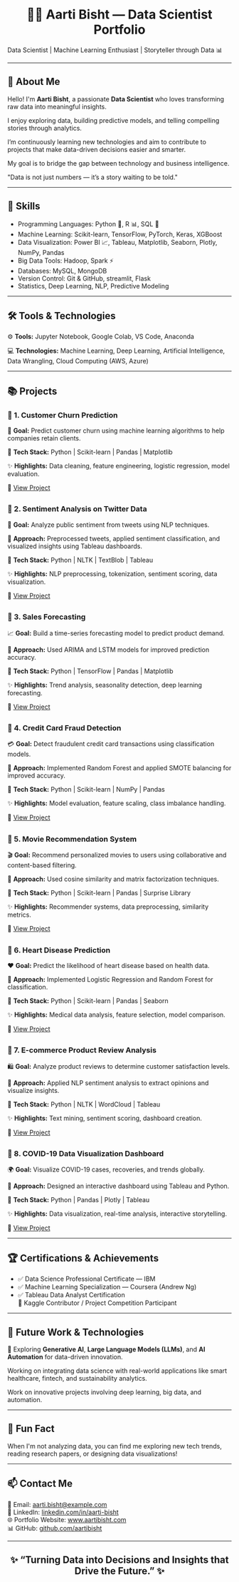 <h1 align="center">👩‍💻 Aarti Bisht — Data Scientist Portfolio</h1>
<p>Data Scientist | Machine Learning Enthusiast | Storyteller through Data 📊</p>
  

<hr color="blue">

<h2>🌟 About Me</h2>

Hello! I'm <b>Aarti Bisht</b>, a passionate <b>Data Scientist</b> who loves transforming raw data into meaningful insights.  
<p>I enjoy exploring data, building predictive models, and telling compelling stories through analytics. <p></p> 
<p>I’m continuously learning new technologies and aim to contribute to projects that make data-driven decisions easier and smarter.<p>
     <p> My goal is to bridge the gap between technology and business intelligence.<p>"Data is not just numbers — it’s a story waiting to be told."</p>

</p>

<hr color="blue">


<h2>🧠 Skills</h2>
<ul>
  <li>Programming Languages: Python 🐍, R 📊, SQL 💾</li>
  <li>Machine Learning: Scikit-learn, TensorFlow, PyTorch, Keras, XGBoost</li>
  <li>Data Visualization: Power BI 📈, Tableau, Matplotlib, Seaborn, Plotly, NumPy, Pandas</li>
  <li>Big Data Tools: Hadoop, Spark ⚡</li>
  <li>Databases: MySQL, MongoDB</li>
  <li>Version Control: Git & GitHub, streamlit, Flask</li>
  <li>Statistics, Deep Learning, NLP, Predictive Modeling</li>
</ul>

<hr color="blue">


<h2>🛠️ Tools & Technologies</h2>
<p>
<p>⚙️ <b>Tools:</b> Jupyter Notebook, Google Colab, VS Code, Anaconda </p> 
</p>💻 <b>Technologies:</b> Machine Learning, Deep Learning, Artificial Intelligence, Data Wrangling, Cloud Computing (AWS, Azure)</p>


<hr color="blue">


<h2>📚 Projects</h2>

<h3>🔵 1. Customer Churn Prediction</h3>
    <p>🧠 <strong>Goal:</strong> Predict customer churn using machine learning algorithms to help companies retain clients.</p>
    <p>🧩 <strong>Tech Stack:</strong> Python | Scikit-learn | Pandas | Matplotlib</p>
    <p>✨ <strong>Highlights:</strong> Data cleaning, feature engineering, logistic regression, model evaluation.</p>
    <p>🔗 <a href="#">View Project</a></p>
   <h2> <div class="divider"></div></h2>

     
<h3>🔵 2. Sentiment Analysis on Twitter Data</h3>
    <p>💬 <strong>Goal:</strong> Analyze public sentiment from tweets using NLP techniques.</p>
    <p>🧠 <strong>Approach:</strong> Preprocessed tweets, applied sentiment classification, and visualized insights using Tableau dashboards.</p>
    <p>🧩 <strong>Tech Stack:</strong> Python | NLTK | TextBlob | Tableau</p>
    <p>✨ <strong>Highlights:</strong> NLP preprocessing, tokenization, sentiment scoring, data visualization.</p>
    <p>🔗 <a href="#">View Project</a></p>
    <h2><div class="divider"></div></h2>
      

      
<h3>🔵 3. Sales Forecasting</h3>
    <p>📈 <strong>Goal:</strong> Build a time-series forecasting model to predict product demand.</p>
    <p>🧠 <strong>Approach:</strong> Used ARIMA and LSTM models for improved prediction accuracy.</p>
    <p>🧩 <strong>Tech Stack:</strong> Python | TensorFlow | Pandas | Matplotlib</p>
    <p>✨ <strong>Highlights:</strong> Trend analysis, seasonality detection, deep learning forecasting.</p>
    <p>🔗 <a href="#">View Project</a></p>
    <h2><div class="divider"></div></h2>

     
 <h3>🔵 4. Credit Card Fraud Detection</h3>
    <p>💳 <strong>Goal:</strong> Detect fraudulent credit card transactions using classification models.</p>
    <p>🧠 <strong>Approach:</strong> Implemented Random Forest and applied SMOTE balancing for improved accuracy.</p>
    <p>🧩 <strong>Tech Stack:</strong> Python | Scikit-learn | NumPy | Pandas</p>
    <p>✨ <strong>Highlights:</strong> Model evaluation, feature scaling, class imbalance handling.</p>
    <p>🔗 <a href="#">View Project</a></p>
    <h2><div class="divider"></div></h2>
   

 <h3>🔵 5. Movie Recommendation System</h3>
    <p>🎬 <strong>Goal:</strong> Recommend personalized movies to users using collaborative and content-based filtering.</p>
    <p>🧠 <strong>Approach:</strong> Used cosine similarity and matrix factorization techniques.</p>
    <p>🧩 <strong>Tech Stack:</strong> Python | Scikit-learn | Pandas | Surprise Library</p>
    <p>✨ <strong>Highlights:</strong> Recommender systems, data preprocessing, similarity metrics.</p>
    <p>🔗 <a href="#">View Project</a></p>
    <h2><div class="divider"></div></h2>
   

 <h3>🔵 6. Heart Disease Prediction</h3>
    <p>❤️ <strong>Goal:</strong> Predict the likelihood of heart disease based on health data.</p>
    <p>🧠 <strong>Approach:</strong> Implemented Logistic Regression and Random Forest for classification.</p>
    <p>🧩 <strong>Tech Stack:</strong> Python | Scikit-learn | Pandas | Seaborn</p>
    <p>✨ <strong>Highlights:</strong> Medical data analysis, feature selection, model comparison.</p>
    <p>🔗 <a href="#">View Project</a></p>
    <h2><div class="divider"></div></h2>
   

 <h3>🔵 7. E-commerce Product Review Analysis</h3>
    <p>🛍️ <strong>Goal:</strong> Analyze product reviews to determine customer satisfaction levels.</p>
    <p>🧠 <strong>Approach:</strong> Applied NLP sentiment analysis to extract opinions and visualize insights.</p>
    <p>🧩 <strong>Tech Stack:</strong> Python | NLTK | WordCloud | Tableau</p>
    <p>✨ <strong>Highlights:</strong> Text mining, sentiment scoring, dashboard creation.</p>
    <p>🔗 <a href="#">View Project</a></p>
    <h2><div class="divider"></div></h2>
    

  <h3>🔵 8. COVID-19 Data Visualization Dashboard</h3>
    <p>🌍 <strong>Goal:</strong> Visualize COVID-19 cases, recoveries, and trends globally.</p>
    <p>🧠 <strong>Approach:</strong> Designed an interactive dashboard using Tableau and Python.</p>
    <p>🧩 <strong>Tech Stack:</strong> Python | Pandas | Plotly | Tableau</p>
    <p>✨ <strong>Highlights:</strong> Data visualization, real-time analysis, interactive storytelling.</p>
    <p>🔗 <a href="#">View Project</a></p>
  

<hr color="blue">


<h2>🏆 Certifications & Achievements</h2>
<ul>
  <li>✅ Data Science Professional Certificate — IBM</li>
  <li>✅ Machine Learning Specialization — Coursera (Andrew Ng)</li>
  <li>✅ Tableau Data Analyst Certification</li>
  🥇 Kaggle Contributor / Project Competition Participant  
</ul>

<hr color="blue">


<h2>🚀 Future Work & Technologies</h2>
<p>
</p>🔮 Exploring <b>Generative AI</b>, <b>Large Language Models (LLMs)</b>, and <b>AI Automation</b> for data-driven innovation. </P> 
</P>Working on integrating data science with real-world applications like smart healthcare, fintech, and sustainability analytics.</P>
</p>Work on innovative projects involving deep learning, big data, and automation.</p>



<hr color="blue">


<h2> 🧠 Fun Fact</h2>
    
<p>When I'm not analyzing data, you can find me exploring new tech trends, reading research papers, or designing data visualizations!</p>


<hr color="blue">


<h2>📫 Contact Me</h2>
<p>
📧 Email: <a href="mailto:aarti.bisht@example.com">aarti.bisht@example.com</a><br>
💼 LinkedIn: <a href="https://linkedin.com/in/aarti-bisht">linkedin.com/in/aarti-bisht</a><br>
🌐 Portfolio Website: <a href="#">www.aartibisht.com</a><br>
📊 GitHub: <a href="https://github.com/aartibisht">github.com/aartibisht</a>
</p>


<hr color="blue">

<h2 align="center">✨ “Turning Data into Decisions and Insights that Drive the Future.” ✨</h2>

